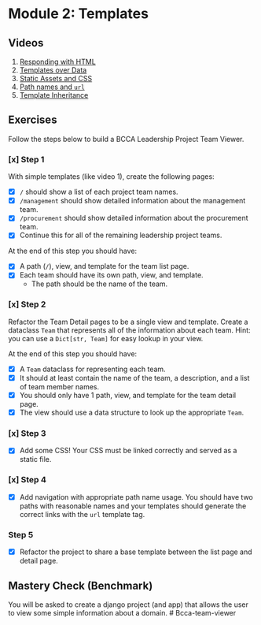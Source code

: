# Module 2: Templates

## Videos 

1. [Responding with HTML](./videos/responding_with_html.mp4)
2. [Templates over Data](./videos/templates_over_data.mp4)
3. [Static Assets and CSS](./videos/static_assets_and_css.mp4)
4. [Path names and `url`](./videos/path_names_and_url.mp4)
5. [Template Inheritance](./videos/template_inheritance.mp4)

## Exercises

Follow the steps below to build a BCCA Leadership Project Team Viewer.

### [x] Step 1

With simple templates (like video 1), create the following pages:

-[x] `/` should show a list of each project team names.
-[x] `/management` should show detailed information about the management team.
-[x] `/procurement` should show detailed information about the procurement team.
-[x] Continue this for all of the remaining leadership project teams.

At the end of this step you should have: 

- [x] A path (`/`), view, and template for the team list page.
- [x] Each team should have its own path, view, and template.
  - The path should be the name of the team.

### [x] Step 2

Refactor the Team Detail pages to be a single view and template. Create a dataclass `Team` that represents all of the information about each team. Hint: you can use a `Dict[str, Team]` for easy lookup in your view.

At the end of this step you should have:

- [x] A `Team` dataclass for representing each team.
- [x] It should at least contain the name of the team, a description, and a list of team member names.
- [x] You should only have 1 path, view, and template for the team detail page.
- [x] The view should use a data structure to look up the appropriate `Team`.

### [x] Step 3

- [x] Add some CSS! Your CSS must be linked correctly and served as a static file.

### [x] Step 4

- [x] Add navigation with appropriate path name usage. You should have two paths with reasonable names and your templates should generate the correct links with the `url` template tag.

### Step 5

- [x] Refactor the project to share a base template between the list page and detail page.





## Mastery Check (Benchmark)

You will be asked to create a django project (and app) that allows the user to view some simple information about a domain.
#   B c c a - t e a m - v i e w e r  
 